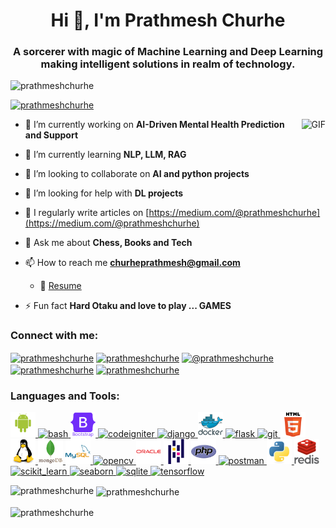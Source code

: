 <h1 align="center">Hi 👋, I'm Prathmesh Churhe</h1>
<h3 align="center">A sorcerer with magic of Machine Learning and Deep Learning making intelligent solutions in realm of technology.</h3>

<p align="left"> <img src="https://komarev.com/ghpvc/?username=prathmeshchurhe&label=Profile%20views&color=0e75b6&style=flat" alt="prathmeshchurhe" /> </p>

<p align="left"> <a href="https://github.com/ryo-ma/github-profile-trophy"><img src="https://github-profile-trophy.vercel.app/?username=prathmeshchurhe" alt="prathmeshchurhe" /></a> </p>

<img align="right" alt="GIF" src="https://i.giphy.com/media/v1.Y2lkPTc5MGI3NjExMG4xNjZ0bm9oaDY4ZnIzYXVtcmhkN2F1YjM0MjdqODFrYTk2Zmt2eCZlcD12MV9pbnRlcm5hbF9naWZfYnlfaWQmY3Q9Zw/4hnQDVKVARZ6w/giphy.gif" />

- 🔭 I’m currently working on **AI-Driven Mental Health Prediction and Support**

- 🌱 I’m currently learning **NLP, LLM, RAG**

- 👯 I’m looking to collaborate on **AI and python projects**

- 🤝 I’m looking for help with **DL projects**

- 📝 I regularly write articles on [https://medium.com/@prathmeshchurhe](https://medium.com/@prathmeshchurhe)

- 💬 Ask me about **Chess, Books and Tech**

- 📫 How to reach me **churheprathmesh@gmail.com**

  - 📄 [Resume](https://drive.google.com/file/d/1VtAAYHNfAUb7V3OZjNQ7de7Tyqys5GjG/view?usp=sharing)

- ⚡ Fun fact **Hard Otaku and love to play ... GAMES**

<h3 align="left">Connect with me:</h3>
<p align="left">
<a href="https://www.linkedin.com/in/prathmesh-churhe/" target="blank"><img align="center" src="https://raw.githubusercontent.com/rahuldkjain/github-profile-readme-generator/master/src/images/icons/Social/linked-in-alt.svg" alt="prathmeshchurhe" height="30" width="40" /></a>
<a href="https://www.kaggle.com/prathmeshchurhe" target="blank"><img align="center" src="https://raw.githubusercontent.com/rahuldkjain/github-profile-readme-generator/master/src/images/icons/Social/kaggle.svg" alt="prathmeshchurhe" height="30" width="40" /></a>
<a href="https://medium.com/@prathmeshchurhe" target="blank"><img align="center" src="https://raw.githubusercontent.com/rahuldkjain/github-profile-readme-generator/master/src/images/icons/Social/medium.svg" alt="@prathmeshchurhe" height="30" width="40" /></a>
<a href="https://www.hackerrank.com/profile/churheprathmesh" target="blank"><img align="center" src="https://raw.githubusercontent.com/rahuldkjain/github-profile-readme-generator/master/src/images/icons/Social/hackerrank.svg" alt="prathmeshchurhe" height="30" width="40" /></a>
<a href="https://leetcode.com/u/churheprathmesh/" target="blank"><img align="center" src="https://raw.githubusercontent.com/rahuldkjain/github-profile-readme-generator/master/src/images/icons/Social/leet-code.svg" alt="prathmeshchurhe" height="30" width="40" /></a>
</p>

<h3 align="left">Languages and Tools:</h3>
<p align="left"> <a href="https://developer.android.com" target="_blank" rel="noreferrer"> <img src="https://raw.githubusercontent.com/devicons/devicon/master/icons/android/android-original-wordmark.svg" alt="android" width="40" height="40"/> </a> <a href="https://www.gnu.org/software/bash/" target="_blank" rel="noreferrer"> <img src="https://www.vectorlogo.zone/logos/gnu_bash/gnu_bash-icon.svg" alt="bash" width="40" height="40"/> </a> <a href="https://getbootstrap.com" target="_blank" rel="noreferrer"> <img src="https://raw.githubusercontent.com/devicons/devicon/master/icons/bootstrap/bootstrap-plain-wordmark.svg" alt="bootstrap" width="40" height="40"/> </a> <a href="https://codeigniter.com" target="_blank" rel="noreferrer"> <img src="https://cdn.worldvectorlogo.com/logos/codeigniter.svg" alt="codeigniter" width="40" height="40"/> </a> <a href="https://www.djangoproject.com/" target="_blank" rel="noreferrer"> <img src="https://cdn.worldvectorlogo.com/logos/django.svg" alt="django" width="40" height="40"/> </a> <a href="https://www.docker.com/" target="_blank" rel="noreferrer"> <img src="https://raw.githubusercontent.com/devicons/devicon/master/icons/docker/docker-original-wordmark.svg" alt="docker" width="40" height="40"/> </a> <a href="https://flask.palletsprojects.com/" target="_blank" rel="noreferrer"> <img src="https://www.vectorlogo.zone/logos/pocoo_flask/pocoo_flask-icon.svg" alt="flask" width="40" height="40"/> </a> <a href="https://git-scm.com/" target="_blank" rel="noreferrer"> <img src="https://www.vectorlogo.zone/logos/git-scm/git-scm-icon.svg" alt="git" width="40" height="40"/> </a> <a href="https://www.w3.org/html/" target="_blank" rel="noreferrer"> <img src="https://raw.githubusercontent.com/devicons/devicon/master/icons/html5/html5-original-wordmark.svg" alt="html5" width="40" height="40"/> </a> <a href="https://www.linux.org/" target="_blank" rel="noreferrer"> <img src="https://raw.githubusercontent.com/devicons/devicon/master/icons/linux/linux-original.svg" alt="linux" width="40" height="40"/> </a> <a href="https://www.mongodb.com/" target="_blank" rel="noreferrer"> <img src="https://raw.githubusercontent.com/devicons/devicon/master/icons/mongodb/mongodb-original-wordmark.svg" alt="mongodb" width="40" height="40"/> </a> <a href="https://www.mysql.com/" target="_blank" rel="noreferrer"> <img src="https://raw.githubusercontent.com/devicons/devicon/master/icons/mysql/mysql-original-wordmark.svg" alt="mysql" width="40" height="40"/> </a> <a href="https://opencv.org/" target="_blank" rel="noreferrer"> <img src="https://www.vectorlogo.zone/logos/opencv/opencv-icon.svg" alt="opencv" width="40" height="40"/> </a> <a href="https://www.oracle.com/" target="_blank" rel="noreferrer"> <img src="https://raw.githubusercontent.com/devicons/devicon/master/icons/oracle/oracle-original.svg" alt="oracle" width="40" height="40"/> </a> <a href="https://pandas.pydata.org/" target="_blank" rel="noreferrer"> <img src="https://raw.githubusercontent.com/devicons/devicon/2ae2a900d2f041da66e950e4d48052658d850630/icons/pandas/pandas-original.svg" alt="pandas" width="40" height="40"/> </a> <a href="https://www.php.net" target="_blank" rel="noreferrer"> <img src="https://raw.githubusercontent.com/devicons/devicon/master/icons/php/php-original.svg" alt="php" width="40" height="40"/> </a> <a href="https://postman.com" target="_blank" rel="noreferrer"> <img src="https://www.vectorlogo.zone/logos/getpostman/getpostman-icon.svg" alt="postman" width="40" height="40"/> </a> <a href="https://www.python.org" target="_blank" rel="noreferrer"> <img src="https://raw.githubusercontent.com/devicons/devicon/master/icons/python/python-original.svg" alt="python" width="40" height="40"/> </a> <a href="https://redis.io" target="_blank" rel="noreferrer"> <img src="https://raw.githubusercontent.com/devicons/devicon/master/icons/redis/redis-original-wordmark.svg" alt="redis" width="40" height="40"/> </a> <a href="https://scikit-learn.org/" target="_blank" rel="noreferrer"> <img src="https://upload.wikimedia.org/wikipedia/commons/0/05/Scikit_learn_logo_small.svg" alt="scikit_learn" width="40" height="40"/> </a> <a href="https://seaborn.pydata.org/" target="_blank" rel="noreferrer"> <img src="https://seaborn.pydata.org/_images/logo-mark-lightbg.svg" alt="seaborn" width="40" height="40"/> </a> <a href="https://www.sqlite.org/" target="_blank" rel="noreferrer"> <img src="https://www.vectorlogo.zone/logos/sqlite/sqlite-icon.svg" alt="sqlite" width="40" height="40"/> </a> <a href="https://www.tensorflow.org" target="_blank" rel="noreferrer"> <img src="https://www.vectorlogo.zone/logos/tensorflow/tensorflow-icon.svg" alt="tensorflow" width="40" height="40"/> </a> </p>

<p><img align="left" src="https://github-readme-stats.vercel.app/api/top-langs?username=prathmeshchurhe&show_icons=true&locale=en&layout=compact" alt="prathmeshchurhe" /></p>

<p>&nbsp;<img align="center" src="https://github-readme-stats.vercel.app/api?username=prathmeshchurhe&show_icons=true&locale=en" alt="prathmeshchurhe" /></p>

<p><img align="center" src="https://github-readme-streak-stats.herokuapp.com/?user=prathmeshchurhe&" alt="prathmeshchurhe" /></p>

